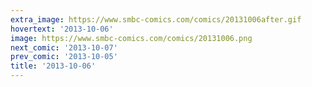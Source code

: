 ```yaml
---
extra_image: https://www.smbc-comics.com/comics/20131006after.gif
hovertext: '2013-10-06'
image: https://www.smbc-comics.com/comics/20131006.png
next_comic: '2013-10-07'
prev_comic: '2013-10-05'
title: '2013-10-06'
---
```


